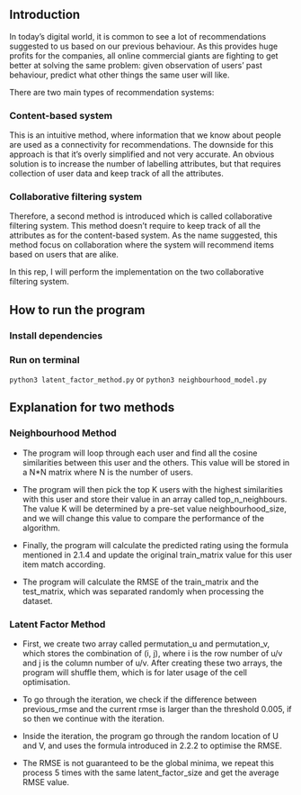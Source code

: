 ## Introduction
In today’s digital world, it is common to see a lot of recommendations suggested to us based on our previous behaviour. As this provides huge profits for the companies, all online commercial giants are fighting to get better at solving the same problem: given observation of users’ past behaviour, predict what other things the same user will like.

There are two main types of recommendation systems:
### Content-based system
This is an intuitive method, where information that we know about people are used as a connectivity for recommendations. The downside for this approach is that it’s overly simplified and not very accurate. An obvious solution is to increase the number of labelling attributes, but that requires collection of user data and keep track of all the attributes.
### Collaborative filtering system
Therefore, a second method is introduced which is called collaborative filtering system. This method doesn’t require to keep track of all the attributes as for the content-based system. As the name suggested, this method focus on collaboration where the system will recommend items based on users that are alike.

In this rep, I will perform the implementation on the two collaborative filtering system.

## How to run the program
### Install dependencies

### Run on terminal
`python3 latent_factor_method.py` or `python3 neighbourhood_model.py`

## Explanation for two methods
### Neighbourhood Method
- The program will loop through each user and find all the cosine similarities between this user and the others. This value will be stored in a N*N matrix where N is the number of users.

- The program will then pick the top K users with the highest similarities with this user and store their value in an array called top_n_neighbours. The value K will be determined by a pre-set value neighbourhood_size, and we will change this value to compare the performance of the algorithm.

- Finally, the program will calculate the predicted rating using the formula mentioned in 2.1.4 and update the original train_matrix value for this user item match according.

- The program will calculate the RMSE of the train_matrix and the test_matrix, which was separated randomly when processing the dataset.

### Latent Factor Method
- First, we create two array called permutation_u and permutation_v, which stores the combination of (i, j), where i is the row number of u/v and j is the column number of u/v. After creating these two arrays, the program will shuffle them, which is for later usage of the cell optimisation.


- To go through the iteration, we check if the difference between previous_rmse and the current rmse is larger than the threshold 0.005, if so then we continue with the iteration.

- Inside the iteration, the program go through the random location of U and V, and uses the formula introduced in 2.2.2 to optimise the RMSE.

- The RMSE is not guaranteed to be the global minima, we repeat this process 5 times with the same latent_factor_size and get the average RMSE value.